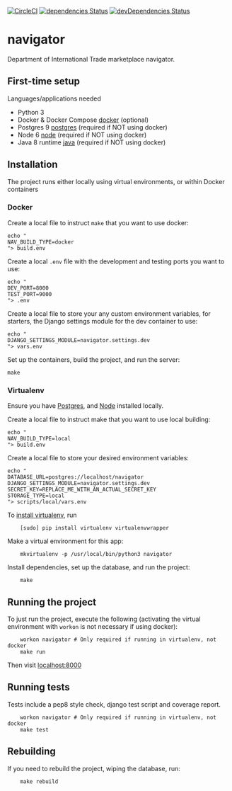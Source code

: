 [![CircleCI](https://circleci.com/gh/uktrade/navigator.svg?style=svg)](https://circleci.com/gh/uktrade/navigator)
[![dependencies Status](https://david-dm.org/uktrade/navigator/status.svg)](https://david-dm.org/uktrade/navigator)
[![devDependencies Status](https://david-dm.org/uktrade/navigator/dev-status.svg)](https://david-dm.org/uktrade/navigator?type=dev)

# navigator

Department of International Trade marketplace navigator.

## First-time setup

Languages/applications needed
- Python 3
- Docker & Docker Compose [docker](https://www.docker.com) (optional)
- Postgres 9 [postgres](https://www.postgresql.org) (required if NOT using docker)
- Node 6 [node](https://nodejs.org/en/) (required if NOT using docker)
- Java 8 runtime [java](http://www.oracle.com/technetwork/java/javase/downloads/jre8-downloads-2133155.html) (required if NOT using docker)

## Installation

The project runs either locally using virtual environments, or within Docker containers

### Docker

Create a local file to instruct `make` that you want to use docker:
```shell
echo "
NAV_BUILD_TYPE=docker
"> build.env
```

Create a local `.env` file with the development and testing ports you want to use:
```shell
echo "
DEV_PORT=8000
TEST_PORT=9000
"> .env
```

Create a local file to store your any custom environment variables, for starters, the Django settings module for the dev container to use:
```shell
echo "
DJANGO_SETTINGS_MODULE=navigator.settings.dev
"> vars.env
```

Set up the containers, build the project, and run the server:
```shell
make
```

### Virtualenv

Ensure you have [Postgres](https://www.postgresql.org), and [Node](https://nodejs.org/en/) installed locally.

Create a local file to instruct make that you want to use local building:
```shell
echo "
NAV_BUILD_TYPE=local
"> build.env
```

Create a local file to store your desired environment variables:
```shell
echo "
DATABASE_URL=postgres://localhost/navigator
DJANGO_SETTINGS_MODULE=navigator.settings.dev
SECRET_KEY=REPLACE_ME_WITH_AN_ACTUAL_SECRET_KEY
STORAGE_TYPE=local
"> scripts/local/vars.env
```

To [install virtualenv](https://virtualenv.readthedocs.org/en/latest/installation.html), run
```shell
    [sudo] pip install virtualenv virtualenvwrapper
```

Make a virtual environment for this app:
```shell
    mkvirtualenv -p /usr/local/bin/python3 navigator
```

Install dependencies, set up the database, and run the project:
```shell
    make
```

## Running the project

To just run the project, execute the following (activating the virtual environment with `workon` is not necessary if using docker):
```shell
    workon navigator # Only required if running in virtualenv, not docker
    make run
```

Then visit [localhost:8000](http://localhost:8000)

## Running tests

Tests include a pep8 style check, django test script and coverage report.

```shell
    workon navigator # Only required if running in virtualenv, not docker
    make test
```

## Rebuilding

If you need to rebuild the project, wiping the database, run:
```shell
    make rebuild
```
